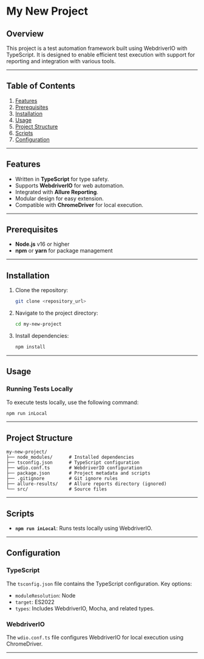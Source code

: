 # My New Project

## Overview

This project is a test automation framework built using WebdriverIO with TypeScript. It is designed to enable efficient test execution with support for reporting and integration with various tools.

---

## Table of Contents

1. [Features](#features)
2. [Prerequisites](#prerequisites)
3. [Installation](#installation)
4. [Usage](#usage)
5. [Project Structure](#project-structure)
6. [Scripts](#scripts)
7. [Configuration](#configuration)
---

## Features

- Written in **TypeScript** for type safety.
- Supports **WebdriverIO** for web automation.
- Integrated with **Allure Reporting**.
- Modular design for easy extension.
- Compatible with **ChromeDriver** for local execution.

---

## Prerequisites

- **Node.js** v16 or higher
- **npm** or **yarn** for package management

---

## Installation

1. Clone the repository:
   ```bash
   git clone <repository_url>
   ```

2. Navigate to the project directory:
   ```bash
   cd my-new-project
   ```

3. Install dependencies:
   ```bash
   npm install
   ```

---

## Usage

### Running Tests Locally

To execute tests locally, use the following command:
```bash
npm run inLocal
```

---

## Project Structure

```plaintext
my-new-project/
├── node_modules/      # Installed dependencies
├── tsconfig.json      # TypeScript configuration
├── wdio.conf.ts       # WebdriverIO configuration
├── package.json       # Project metadata and scripts
├── .gitignore         # Git ignore rules
├── allure-results/    # Allure reports directory (ignored)
└── src/               # Source files
```

---

## Scripts

- **`npm run inLocal`**: Runs tests locally using WebdriverIO.

---

## Configuration

### TypeScript
The `tsconfig.json` file contains the TypeScript configuration. Key options:
- `moduleResolution`: Node
- `target`: ES2022
- `types`: Includes WebdriverIO, Mocha, and related types.

### WebdriverIO
The `wdio.conf.ts` file configures WebdriverIO for local execution using ChromeDriver.

---

